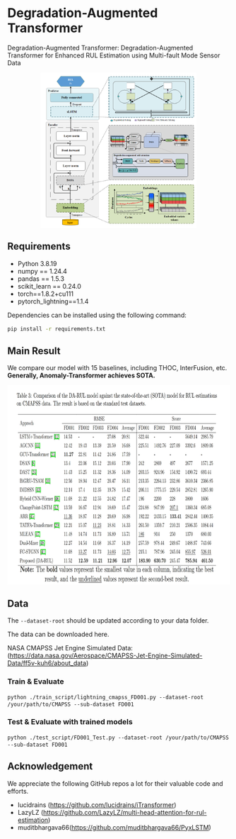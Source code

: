 # Degradation-Augmented Transformer
Degradation-Augmented Transformer: Degradation-Augmented Transformer for Enhanced RUL Estimation using Multi-fault Mode Sensor Data

<p align="center">
  <img src=".\pics\Architecture.png" height = "350" alt="" align=center />
</p>

## Requirements

- Python 3.8.19
- numpy == 1.24.4
- pandas == 1.5.3
- scikit_learn == 0.24.0
- torch==1.8.2+cu111
- pytorch_lightning==1.1.4


Dependencies can be installed using the following command:
```bash
pip install -r requirements.txt
```

## Main Result

We compare our model with 15 baselines, including THOC, InterFusion, etc. **Generally,  Anomaly-Transformer achieves SOTA.**

<p align="center">
<img src=".\pics\result.png" height = "450" alt="" align=center />
</p>

## Data
The `--dataset-root` should be updated according to your data folder. 

The data can be downloaded here.

NASA CMAPSS Jet Engine Simulated Data: (https://data.nasa.gov/Aerospace/CMAPSS-Jet-Engine-Simulated-Data/ff5v-kuh6/about_data)
### Train & Evaluate
```
python ./train_script/lightning_cmapss_FD001.py --dataset-root /your/path/to/CMAPSS --sub-dataset FD001
```

### Test & Evaluate with trained models
```
python ./test_script/FD001_Test.py --dataset-root /your/path/to/CMAPSS --sub-dataset FD001
```
## Acknowledgement
We appreciate the following GitHub repos a lot for their valuable code and efforts.

- lucidrains (https://github.com/lucidrains/iTransformer)
- LazyLZ (https://github.com/LazyLZ/multi-head-attention-for-rul-estimation)
- muditbhargava66(https://github.com/muditbhargava66/PyxLSTM)
